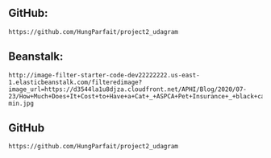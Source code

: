 ## GitHub: 
    https://github.com/HungParfait/project2_udagram

## Beanstalk: 
    http://image-filter-starter-code-dev22222222.us-east-1.elasticbeanstalk.com/filteredimage?image_url=https://d3544la1u8djza.cloudfront.net/APHI/Blog/2020/07-23/How+Much+Does+It+Cost+to+Have+a+Cat+_+ASPCA+Pet+Insurance+_+black+cat+with+yellow+eyes+peeking+out-min.jpg

## GitHub
    https://github.com/HungParfait/project2_udagram